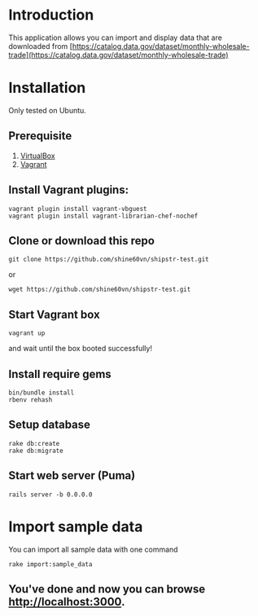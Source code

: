 # Introduction
This application allows you can import and display data that are downloaded from
[https://catalog.data.gov/dataset/monthly-wholesale-trade](https://catalog.data.gov/dataset/monthly-wholesale-trade)
# Installation
Only tested on Ubuntu.
## Prerequisite
1. [VirtualBox](https://www.virtualbox.org/wiki/Downloads)
2. [Vagrant](http://www.vagrantup.com/downloads.html)

## Install Vagrant plugins:
```
vagrant plugin install vagrant-vbguest
vagrant plugin install vagrant-librarian-chef-nochef
```
## Clone or download this repo
```
git clone https://github.com/shine60vn/shipstr-test.git
```
or
```
wget https://github.com/shine60vn/shipstr-test.git
```
## Start Vagrant box
```
vagrant up
```
and wait until the box booted successfully!
## Install require gems
```
bin/bundle install
rbenv rehash
```
## Setup database
```
rake db:create
rake db:migrate
```
## Start web server (Puma)
```
rails server -b 0.0.0.0
```
# Import sample data
You can import all sample data with one command
```
rake import:sample_data
```
## You've done and now you can browse [http://localhost:3000](http://localhost:3000).
